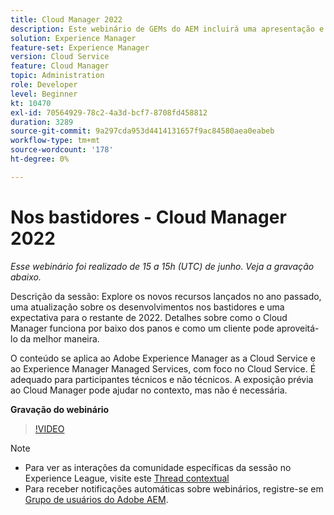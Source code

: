 ```yaml
---
title: Cloud Manager 2022
description: Este webinário de GEMs do AEM incluirá uma apresentação e uma demonstração sobre o seguinte:Explore os novos recursos lançados no ano passado, uma atualização sobre os bastidores ... (as descrições devem ter entre 60 e 160 caracteres)
solution: Experience Manager
feature-set: Experience Manager
version: Cloud Service
feature: Cloud Manager
topic: Administration
role: Developer
level: Beginner
kt: 10470
exl-id: 70564929-78c2-4a3d-bcf7-8708fd458812
duration: 3289
source-git-commit: 9a297cda953d4414131657f9ac84580aea0eabeb
workflow-type: tm+mt
source-wordcount: '178'
ht-degree: 0%

---
```


# Nos bastidores - Cloud Manager 2022

*Esse webinário foi realizado de 15 a 15h (UTC) de junho. Veja a gravação abaixo.*

Descrição da sessão: Explore os novos recursos lançados no ano passado, uma atualização sobre os desenvolvimentos nos bastidores e uma expectativa para o restante de 2022. Detalhes sobre como o Cloud Manager funciona por baixo dos panos e como um cliente pode aproveitá-lo da melhor maneira.

O conteúdo se aplica ao Adobe Experience Manager as a Cloud Service e ao Experience Manager Managed Services, com foco no Cloud Service. É adequado para participantes técnicos e não técnicos. A exposição prévia ao Cloud Manager pode ajudar no contexto, mas não é necessária.

**Gravação do webinário**

>[!VIDEO](https://video.tv.adobe.com/v/343876)

>[!NOTE]
>
>* Para ver as interações da comunidade específicas da sessão no Experience League, visite este [Thread contextual](https://adobe.ly/3O0rdzd)
>* Para receber notificações automáticas sobre webinários, registre-se em [Grupo de usuários do Adobe AEM](https://aem-augs.adobe.com/).
